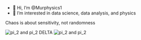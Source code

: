 - 👋 Hi, I’m @Murphysics1
- 👀 I’m interested in data science, data analysis, and physics

Chaos is about sensitivity, not randomness

![pi_2 and pi_2 DELTA](https://user-images.githubusercontent.com/88453737/152092743-7bddb54d-bf84-44fa-b864-266e51882455.gif)
![pi_2 and pi_2](https://user-images.githubusercontent.com/88453737/152092599-ec4bf320-9ad6-4e16-8441-d39a403777f5.gif)
